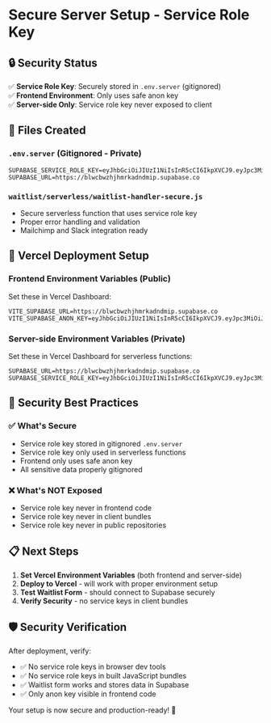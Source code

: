 # Secure Server Setup - Service Role Key

## 🔒 Security Status

✅ **Service Role Key**: Securely stored in `.env.server` (gitignored)  
✅ **Frontend Environment**: Only uses safe anon key  
✅ **Server-side Only**: Service role key never exposed to client  

## 📁 Files Created

### `.env.server` (Gitignored - Private)
```
SUPABASE_SERVICE_ROLE_KEY=eyJhbGciOiJIUzI1NiIsInR5cCI6IkpXVCJ9.eyJpc3MiOiJzdXBhYmFzZSIsInJlZiI6ImJsd2Nid3poamhtcmthZG5kbWlwIiwicm9sZSI6InNlcnZpY2Vfcm9sZSIsImlhdCI6MTc2MDk5NDA1NywiZXhwIjoyMDc2NTcwMDU3fQ.EPoZ_CuptL3tjkz1pHeSnsAuKZUisl5mvDQBOqlhGr0
SUPABASE_URL=https://blwcbwzhjhmrkadndmip.supabase.co
```

### `waitlist/serverless/waitlist-handler-secure.js`
- Secure serverless function that uses service role key
- Proper error handling and validation
- Mailchimp and Slack integration ready

## 🚀 Vercel Deployment Setup

### Frontend Environment Variables (Public)
Set these in Vercel Dashboard:
```
VITE_SUPABASE_URL=https://blwcbwzhjhmrkadndmip.supabase.co
VITE_SUPABASE_ANON_KEY=eyJhbGciOiJIUzI1NiIsInR5cCI6IkpXVCJ9.eyJpc3MiOiJzdXBhYmFzZSIsInJlZiI6ImJsd2Nid3poamhtcmthZG5kbWlwIiwicm9sZSI6ImFub24iLCJpYXQiOjE3NjA5OTQwNTcsImV4cCI6MjA3NjU3MDA1N30._u7rwYxZsyHykkyEeNssIyFTfAFKwIdyjAFuyA9gUsE
```

### Server-side Environment Variables (Private)
Set these in Vercel Dashboard for serverless functions:
```
SUPABASE_URL=https://blwcbwzhjhmrkadndmip.supabase.co
SUPABASE_SERVICE_ROLE_KEY=eyJhbGciOiJIUzI1NiIsInR5cCI6IkpXVCJ9.eyJpc3MiOiJzdXBhYmFzZSIsInJlZiI6ImJsd2Nid3poamhtcmthZG5kbWlwIiwicm9sZSI6InNlcnZpY2Vfcm9sZSIsImlhdCI6MTc2MDk5NDA1NywiZXhwIjoyMDc2NTcwMDU3fQ.EPoZ_CuptL3tjkz1pHeSnsAuKZUisl5mvDQBOqlhGr0
```

## 🔐 Security Best Practices

### ✅ What's Secure
- Service role key stored in gitignored `.env.server`
- Service role key only used in serverless functions
- Frontend only uses safe anon key
- All sensitive data properly gitignored

### ❌ What's NOT Exposed
- Service role key never in frontend code
- Service role key never in client bundles
- Service role key never in public repositories

## 📋 Next Steps

1. **Set Vercel Environment Variables** (both frontend and server-side)
2. **Deploy to Vercel** - will work with proper environment setup
3. **Test Waitlist Form** - should connect to Supabase securely
4. **Verify Security** - no service keys in client bundles

## 🛡️ Security Verification

After deployment, verify:
- ✅ No service role keys in browser dev tools
- ✅ No service role keys in built JavaScript bundles
- ✅ Waitlist form works and stores data in Supabase
- ✅ Only anon key visible in frontend code

Your setup is now secure and production-ready! 🎉
